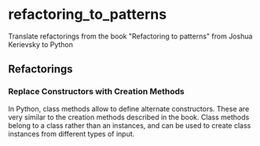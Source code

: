 # refactoring_to_patterns
Translate refactorings from the book "Refactoring to patterns" from Joshua Kerievsky to Python

## Refactorings

### Replace Constructors with Creation Methods
In Python, class methods allow to define alternate constructors. 
These are very similar to the creation methods described in the book.
Class methods belong to a class rather than an instances, and can be used to create class instances from different types of input.
